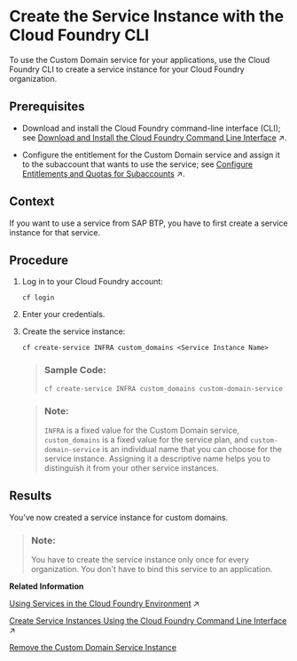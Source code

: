<!-- loio8eef2cc907a24fbb999507f8ff15e096 -->

# Create the Service Instance with the Cloud Foundry CLI

To use the Custom Domain service for your applications, use the Cloud Foundry CLI to create a service instance for your Cloud Foundry organization.



<a name="loio8eef2cc907a24fbb999507f8ff15e096__prereq_tvn_pm2_wgb"/>

## Prerequisites

-   Download and install the Cloud Foundry command-line interface \(CLI\); see [Download and Install the Cloud Foundry Command Line Interface](https://help.sap.com/viewer/65de2977205c403bbc107264b8eccf4b/Cloud/en-US/4ef907afb1254e8286882a2bdef0edf4.html "Download and set up the Cloud Foundry Command Line Interface (cf CLI) to start working with the Cloud Foundry environment.") :arrow_upper_right:.

-   Configure the entitlement for the Custom Domain service and assign it to the subaccount that wants to use the service; see [Configure Entitlements and Quotas for Subaccounts](https://help.sap.com/viewer/65de2977205c403bbc107264b8eccf4b/Cloud/en-US/5ba357b4fa1e4de4b9fcc4ae771609da.html "Assign entitlements to subaccounts by adding service plans and distribute the quotas available in your global account to your subaccounts using the SAP BTP cockpit.") :arrow_upper_right:.




<a name="loio8eef2cc907a24fbb999507f8ff15e096__context_avy_1jg_zgb"/>

## Context

If you want to use a service from SAP BTP, you have to first create a service instance for that service.



<a name="loio8eef2cc907a24fbb999507f8ff15e096__steps_h2c_hkx_vgb"/>

## Procedure

1.  Log in to your Cloud Foundry account:

    ```
    cf login
    ```

2.  Enter your credentials.

3.  Create the service instance:

    ```
    cf create-service INFRA custom_domains <Service Instance Name>
    ```

    > ### Sample Code:  
    > ```
    > cf create-service INFRA custom_domains custom-domain-service
    > ```

    > ### Note:  
    > `INFRA` is a fixed value for the Custom Domain service, `custom_domains` is a fixed value for the service plan, and `custom-domain-service` is an individual name that you can choose for the service instance. Assigning it a descriptive name helps you to distinguish it from your other service instances.




<a name="loio8eef2cc907a24fbb999507f8ff15e096__result_ncz_w4x_vgb"/>

## Results

You’ve now created a service instance for custom domains.

> ### Note:  
> You have to create the service instance only once for every organization. You don't have to bind this service to an application.

**Related Information**  


[Using Services in the Cloud Foundry Environment](https://help.sap.com/viewer/65de2977205c403bbc107264b8eccf4b/Cloud/en-US/f22029f0e7404448ab65f71ff5b0804d.html "Learn more about using services in the Cloud Foundry environment, how to create (user-provided) service instances and bind them to applications, and how to create service keys.") :arrow_upper_right:

[Create Service Instances Using the Cloud Foundry Command Line Interface](https://help.sap.com/viewer/65de2977205c403bbc107264b8eccf4b/Cloud/en-US/a872531845d6416b8fa07a8b84875d7e.html "You can use the Cloud Foundry Command Line Interface (cf CLI) to create service instances.") :arrow_upper_right:

[Remove the Custom Domain Service Instance](../remove-the-custom-domain-service-instance-8f84532.md "Use the Cloud Foundry command-line interface to remove the custom domain service instance from your Cloud Foundry organization.")

